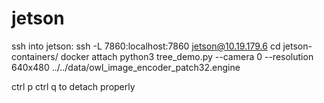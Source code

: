 # jetson

ssh into jetson: ssh -L 7860:localhost:7860 jetson@10.19.179.6
cd jetson-containers/
docker attach <spam tab>
python3 tree_demo.py --camera 0 --resolution 640x480     ../../data/owl_image_encoder_patch32.engine

ctrl p ctrl q to detach properly
